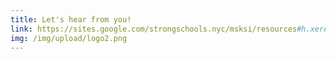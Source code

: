 ```yaml
---
title: Let's hear from you!
link: https://sites.google.com/strongschools.nyc/msksi/resources#h.xere2vvav6n9
img: /img/upload/logo2.png
---
```

